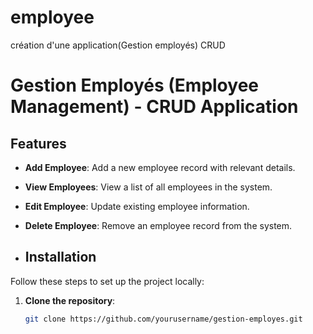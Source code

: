 # employee
création d'une application(Gestion employés) CRUD
# Gestion Employés (Employee Management) - CRUD Application
## Features

- **Add Employee**: Add a new employee record with relevant details.
- **View Employees**: View a list of all employees in the system.
- **Edit Employee**: Update existing employee information.
- **Delete Employee**: Remove an employee record from the system.

- ## Installation

Follow these steps to set up the project locally:

1. **Clone the repository**:
   ```bash
   git clone https://github.com/yourusername/gestion-employes.git

